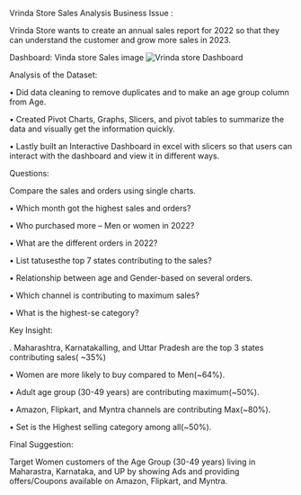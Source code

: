 Vrinda Store Sales Analysis
Business Issue :

Vrinda Store wants to create an annual sales report for 2022 so that they can understand the customer and grow more sales in 2023.

Dashboard: Vinda store Sales image
![Vrinda store Dashboard](https://user-images.githubusercontent.com/124427710/229343917-4dcff74a-7475-483b-8e40-a2839e65da02.png)


Analysis of the Dataset:

• Did data cleaning to remove duplicates and to make an age group column from Age.

• Created Pivot Charts, Graphs, Slicers, and pivot tables to summarize the data and visually get the information quickly.

• Lastly built an Interactive Dashboard in excel with slicers so that users can interact with the dashboard and view it in different ways.

Questions:

Compare the sales and orders using single charts.

• Which month got the highest sales and orders?

• Who purchased more – Men or women in 2022?

• What are the different orders in 2022?

• List tatusesthe top 7 states contributing to the sales?

• Relationship between age and Gender-based on several orders.

• Which channel is contributing to maximum sales?

• What is the highest-se category?

Key Insight:

. Maharashtra, Karnatakalling, and Uttar Pradesh are the top 3 states contributing sales( ~35%)

• Women are more likely to buy compared to Men(~64%).

• Adult age group (30-49 years) are contributing maximum(~50%).

• Amazon, Flipkart, and Myntra channels are contributing Max(~80%).

• Set is the Highest selling category among all(~50%).

Final Suggestion:

Target Women customers of the Age Group (30-49 years) living in Maharastra, Karnataka, and UP by showing Ads and providing offers/Coupons available on Amazon, Flipkart, and Myntra.
